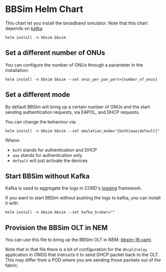 # BBSim Helm Chart

This chart let you install the broadband simulator.
Note that this chart depends on [kafka](kafka.md)

```shell
helm install -n bbsim bbsim
```

## Set a different number of ONUs

You can configure the number of ONUs through a parameter in the installation:

```shell
helm install -n bbsim bbsim --set onus_per_pon_port={number_of_onus}
```

## Set a different mode

By default BBSim will bring up a certain number of ONUs and the start sending
authentication requests, via EAPOL, and DHCP requests.

You can change the behaviour via:

```shell
helm install -n bbsim bbsim --set emulation_mode="{both|aaa|default}"
```

Where:

- `both` stands for authentication and DHCP
- `aaa` stands for authentication only
- `default` will just activate the devices

## Start BBSim without Kafka

Kafka is used to aggregate the logs in CORD's [logging](logging-monitoring.md)
framework.

If you want to start BBSim without pushing the logs to kafka, you can install it
with:

```shell
helm install -n bbsim bbsim --set kafka_broker=""
```

## Provision the BBSim OLT in NEM

You can use this file to bring up the BBSim OLT in NEM: [bbsim-16.yaml](https://github.com/opencord/pod-configs/blob/master/tosca-configs/bbsim/bbsim-16.yaml).

Note that in that file there is a bit of configuration for the `dhcpl2relay` application
in ONOS that instructs it to send DHCP packet back to the OLT. This may differ
from a POD where you are sending those packets out of the fabric.